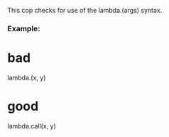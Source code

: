 This cop checks for use of the lambda.(args) syntax.

### Example:

 # bad
 lambda.(x, y)

 # good
 lambda.call(x, y)